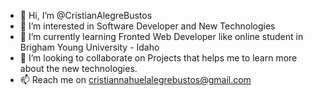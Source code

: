 - 👋 Hi, I’m @CristianAlegreBustos
- 👀 I’m interested in Software Developer and New Technologies
- 🌱 I’m currently learning Fronted Web Developer like online student in Brigham Young University - Idaho
- 💞️ I’m looking to collaborate on Projects that helps me to learn more about the new technologies.
- 📫 Reach me on cristiannahuelalegrebustos@gmail.com

<!---
CristianAlegreBustos/CristianAlegreBustos is a ✨ special ✨ repository because its `README.md` (this file) appears on your GitHub profile.
You can click the Preview link to take a look at your changes.
--->
